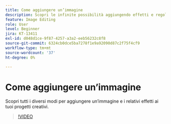 ```yaml
---
title: Come aggiungere un’immagine
description: Scopri le infinite possibilità aggiungendo effetti e regolazioni all'immagine
feature: Image Editing
role: User
level: Beginner
jira: KT-13411
exl-id: d048d1ce-9f87-4257-a3a2-eeb56232c8f8
source-git-commit: 6324cb0dce5ba7278f1e9a92090d87c2f75f4cf9
workflow-type: tm+mt
source-wordcount: '37'
ht-degree: 0%

---
```


# Come aggiungere un’immagine

Scopri tutti i diversi modi per aggiungere un’immagine e i relativi effetti ai tuoi progetti creativi.

>[!VIDEO](https://video.tv.adobe.com/v/3420226?quality=12&learn=on&hidetitle=true)
